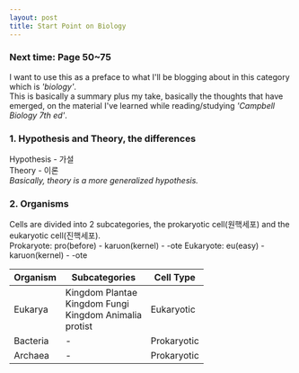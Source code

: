 ```yaml
---
layout: post
title: Start Point on Biology
---
```

### Next time: Page 50~75

I want to use this as a preface to what I'll be blogging about in this category which is *'biology'*.\
This is basically a summary plus my take, basically the thoughts that have emerged, on the material I've learned while reading/studying *'Campbell Biology 7th ed'*.

### 1. Hypothesis and Theory, the differences
Hypothesis - 가설\
Theory - 이론\
*Basically, theory is a more generalized hypothesis.*

### 2. Organisms
Cells are divided into 2 subcategories, the prokaryotic cell(원핵세포) and the eukaryotic cell(진핵세포).\
Prokaryote: pro(before) - karuon(kernel) - -ote
Eukaryote: eu(easy) - karuon(kernel) - -ote

| Organism | Subcategories                                                   | Cell Type   |
|----------|-----------------------------------------------------------------|-------------|
| Eukarya  | Kingdom Plantae<br>Kingdom Fungi<br>Kingdom Animalia<br>protist | Eukaryotic  |
| Bacteria | -                                                               | Prokaryotic |
| Archaea  | -                                                               | Prokaryotic |
